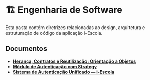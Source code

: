 # 🏗️ Engenharia de Software

Esta pasta contém diretrizes relacionadas ao design, arquitetura e estruturação de código da aplicação i-Escola.

## Documentos

- **[Herança, Contratos e Reutilização: Orientação a Objetos](heranca-contratos-e-reutilizacao-orientacao-a-objetos.md)**
- **[Módulo de Autenticação com Strategy](modulo-de-autenticacao-com-strategy.md)**
- **[Sistema de Autenticação Unificado — i-Escola](sistema-de-autenticacao-unificado-i-escola.md)**